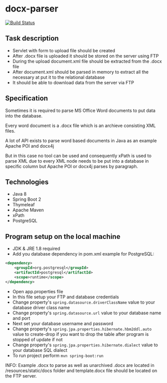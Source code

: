 # docx-parser
[![Build Status](https://travis-ci.com/sergeivisotsky/docx-parser.svg?branch=master)](https://travis-ci.com/sergeivisotsky/docx-parser)

## Task description
* Servlet with form to upload file should be created
* After .docx file is uploaded it should be stored on the server using FTP
* During the upload document.xml file should be extracted from the .docx file
* After document.xml should be parsed in memory to extract all the necessary at put it to the relational database
* It should be able to download data from the server via FTP

## Specification
Sometimes it is required to parse MS Office Word documents to put data into the database.

Every word document is a .docx file which is an archieve consisting XML files.

A lot of API exists to parse word based documents in Java as an example Apache POI and docx4j

But in this case no tool can be used and consequently xPath is used to parse XML due to every XML node needs to be put into a database in specific column but Apache POI or docx4j parses by paragraph.

## Technologies
* Java 8
* Spring Boot 2
* Thymeleaf
* Apache Maven
* xPath
* PostgreSQL

## Program setup on the local machine
* JDK & JRE 1.8 required
* Add you database dependency in pom.xml example for PostgreSQL:
```xml
<dependency>
    <groupId>org.postgresql</groupId>
    <artifactId>postgresql</artifactId>
    <scope>runtime</scope>
</dependency>
```
* Open app.properties file
* In this file setup your FTP and database credentials
* Change property's `spring.datasource.driverClassName` value to your database driver class name
* Change property's `spring.datasource.url` value to your database name and port
* Next set your database username and password
* Change property's `spring.jpa.properties.hibernate.hbm2ddl.auto` value to create-drop if you want to drop the table after program is stopped of update if not
* Change property's `spring.jpa.properties.hibernate.dialect` value to your database SQL dialect
* To run project perform `mvn spring-boot:run`

INFO: Example .docx to parse as well as unarchived .docx are located in /resources/static/docs folder and template.docx file should be located on the FTP server.